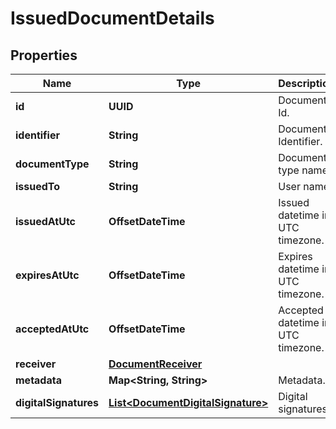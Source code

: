 

# IssuedDocumentDetails


## Properties

Name | Type | Description | Notes
------------ | ------------- | ------------- | -------------
**id** | **UUID** | Document Id. | 
**identifier** | **String** | Document Identifier. | 
**documentType** | **String** | Document type name. | 
**issuedTo** | **String** | User name. | 
**issuedAtUtc** | **OffsetDateTime** | Issued datetime in UTC timezone. | 
**expiresAtUtc** | **OffsetDateTime** | Expires datetime in UTC timezone. |  [optional]
**acceptedAtUtc** | **OffsetDateTime** | Accepted datetime in UTC timezone. |  [optional]
**receiver** | [**DocumentReceiver**](DocumentReceiver.md) |  | 
**metadata** | **Map&lt;String, String&gt;** | Metadata. |  [optional]
**digitalSignatures** | [**List&lt;DocumentDigitalSignature&gt;**](DocumentDigitalSignature.md) | Digital signatures. | 



